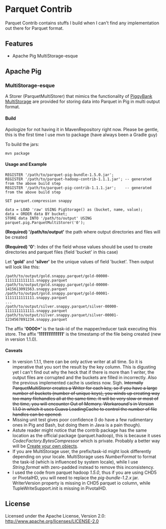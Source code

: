 # Parquet Contrib

Parquet Contrib contains stuffs I build when I can't find any implementation out there for Parquet format.

## Features

* Apache Pig MultiStorage-esque

## Apache Pig

### MultiStorage-esque
A Storer (ParquetMultiStorer) that mimics the functionality of [PiggyBank MultiStorage](http://pig.apache.org/docs/r0.12.1/api/org/apache/pig/piggybank/storage/MultiStorage.html) are provided for storing data into Parquet in Pig in multi output format.

#### Build

Apologize for not having it in MavenRepository right now. Please be gentle, this is the first time I use mvn to package (have always been a Gradle guy)

To build the jars:
```
mvn package
```

#### Usage and Example

```
REGISTER '/path/to/parquet-pig-bundle-1.5.0.jar';
REGISTER '/path/to/parquet-hadoop-contrib-1.1.1.jar'; -- generated from the above build step
REGISTER '/path/to/parquet-pig-contrib-1.1.1.jar';    -- generated from the above build step

SET parquet.compression snappy

data = LOAD 'raw' USING PigStorage() as (bucket, name, value);
data = ORDER data BY bucket;
STORE data INTO '/path/to/output' USING parquet.pig.ParquetMultiStorer('0');
```

**(Required) '/path/to/output'** the path where output directories and files will be created

**(Required) '0'**: Index of the field whose values should be used to create directories and parquet files (field 'bucket' in this case)

Let **'gold'** and **'silver'** be the unique values of field 'bucket'. Then output will look like this:

```
/path/to/output/gold.snappy.parquet/gold-00000-1111111111111.snappy.parquet
/path/to/output/gold.snappy.parquet/gold-00000-1415613091563.snappy.parquet
/path/to/output/gold.snappy.parquet/gold-00001-1111111111111.snappy.parquet
...
/path/to/output/silver.snappy.parquet/silver-00000-1111111111111.snappy.parquet
/path/to/output/silver.snappy.parquet/silver-00001-1234567891234.snappy.parquet
```

The affix **'0000\*'** is the task-id of the mapper/reducer task executing this store.
The affix **'1111111111111'** is the timestamp of the file being created (new in version 1.1.0).

#### Caveats
* In version 1.1.1, there can be only active writer at all time. So it is imperative that you sort the result by the key column. This is digusting yet I can't find out why the heck that if there is more than 1 writer, the output files are corrupted and the buckets are filled in incorrectly. Also the previous implemented cache is useless now. Sigh. <del>Internally ParquetMultiStorer creates a Writer for each key, so if you have a large number of buckets (number of unique keys), you winds up creating way too many filehandles all at the same time. It will be very slow or most of the time, you will encounter Out of Memory. Workaround's in Version 1.1.0 in which it uses Guava LoadingCache to control the number of file handles can be opened.</del>
* Missing unit test gives poor confidence (I do have a few rudimentary ones in Pig and Bash, but doing them in Java is a pain though).
* Astute reader might notice that the contrib package has the same location as the official package (parquet.hadoop), this is because it uses *CodecFactory.BytesCompressor* which is private. Probably a better way will be [Create your own objects](https://github.com/apache/incubator-parquet-mr#create-your-own-objects).
* If you are MultiStorage user, the prefix/task-id might look differently depending on your locale. MultiStorage uses *NumberFormat* to format the task-id (which is influenced by system locale), while I use *String.format* with zero-padded instead to remove this inconsistency.
* I used the code from parquet hadoop *1.5.0*, thus if you are using CHD5 or PivotalHD, you will need to replace the *pig-bundle-1.2.x* jar. WriterVersion property is missing in CHD5 parquet io column, while TupleWriteSupport.init is missing in PivotalHD.

## License

Licensed under the Apache License, Version 2.0: http://www.apache.org/licenses/LICENSE-2.0
